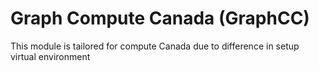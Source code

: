# Graph Compute Canada (GraphCC)
This module is tailored for compute Canada due to difference in setup virtual environment
